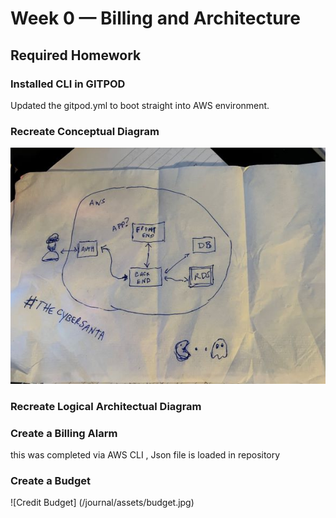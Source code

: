 # Week 0 — Billing and Architecture
## Required Homework
### Installed CLI in GITPOD
Updated the gitpod.yml to boot straight into AWS environment.

### Recreate Conceptual Diagram
![Napkin Drawing](/journal/assets/NapkinConcept.JPG)

### Recreate Logical Architectual Diagram

### Create a Billing Alarm
this was completed via AWS CLI , Json file is loaded in repository
### Create a Budget
![Credit Budget] (/journal/assets/budget.jpg)

